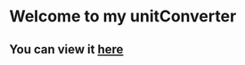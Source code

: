 ﻿# Welcome to my unitConverter
## You can view it <a href='roaring-lolly-62c256.netlify.app'>here</a>
